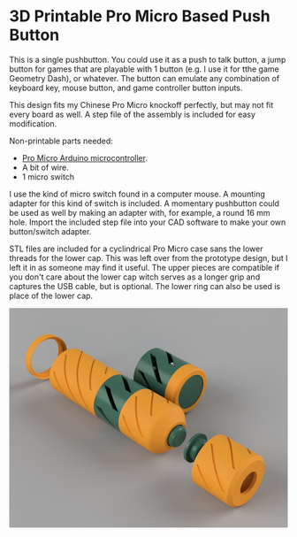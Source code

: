 # 3D Printable Pro Micro Based Push Button

This is a single pushbutton. You could use it as a push to talk button, a jump button for games that are playable with 1 button (e.g. I use it for tthe game Geometry Dash), or whatever. The button can emulate any combination of keyboard key, mouse button, and game controller button inputs.

This design fits my Chinese Pro Micro knockoff perfectly, but may not fit every board as well. A step file of the assembly is included for easy modification.

Non-printable parts needed:

* [Pro Micro Arduino microcontroller](https://deskthority.net/wiki/Arduino_Pro_Micro).
* A bit of wire.
* 1 micro switch

I use the kind of micro switch found in a computer mouse. A mounting adapter for this kind of switch is included. A momentary pushbutton could be used as well by making an adapter with, for example, a round 16 mm hole. Import the included step file into your CAD software to make your own button/switch adapter.

STL files are included for a cyclindrical Pro Micro case sans the lower threads for the lower cap. This was left over from the prototype design, but I left it in as someone may find it useful. The upper pieces are compatible if you don't care about the lower cap witch serves as a longer grip and captures the USB cable, but is optional. The lower ring can also be used is place of the lower cap.

![image-01](https://raw.githubusercontent.com/opcow/Pro-Micro-Push-Button/main/Pro%20Micro%20Button.png)
